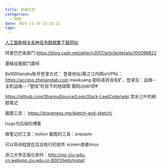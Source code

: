 ```yaml
---
title: 资源汇总
categories:
  - 其他
date: 2021-11-16 15:32:21
tags:
---
```



[人工智能相关各种任务数据集下载网站](https://www.payititi.com/)

阿里巴巴各部门:https://blog.csdn.net/alitech2017/article/details/105096822

基础设施部门面经

8a100tianshu账号登录方式：
登录地址(需之江内网orVPN)：https://access.zhejianglab.com  maokuang 密码请咨询毛旷，登录后：运维--主机运维---“登陆”栏目下的地球图
密码zjlab!@#


https://github.com/SharingSource/LogicStack-LeetCode/wiki 宫水三叶的刷题笔记

画图工具：
https://draveness.me/sketch-and-sketch/

hugo为后端的博客

做笔记的工具：notion 截图的工具：snipaste

可以将进程放在后台执行的软件 screen或者tmux

浙江大学正版化软件：http://ms-zju-edu-cn.webvpn.zju.edu.cn:8001/help/install